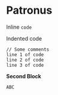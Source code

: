 # Patronus

Inline `code`

Indented code

    // Some comments
    line 1 of code
    line 2 of code
    line 3 of code

**Second Block**

    ABC